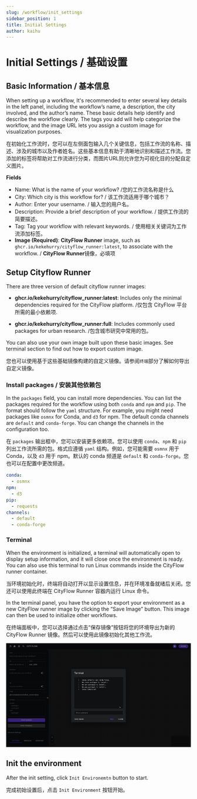 ```yaml
---
slug: /workflow/init_settings
sidebar_position: 1
title: Initial Settings
author: kaihu
---
```


# Initial Settings / 基础设置

## Basic Information / 基本信息

When setting up a workflow, It's recommended to enter several key details in the left panel, including the workflow’s name, a description, the city involved, and the author’s name. These basic details help identify and describe the workflow clearly. The tags you add will help categorize the workflow, and the image URL lets you assign a custom image for visualization purposes.

在初始化工作流时，您可以在左侧面包输入几个关键信息，包括工作流的名称、描述、涉及的城市以及作者姓名。这些基本信息有助于清晰地识别和描述工作流。您添加的标签将帮助对工作流进行分类，而图片URL则允许您为可视化目的分配自定义图片。

**Fields** 
- Name: What is the name of your workflow? /您的工作流名称是什么
- City: Which city is this workflow for? / 该工作流适用于哪个城市？
- Author: Enter your username. / 输入您的用户名。
- Description: Provide a brief description of your workflow. / 提供工作流的简要描述。
- Tag: Tag your workflow with relevant keywords. / 使用相关关键词为工作流添加标签。
- **Image (Required)**: **CityFlow Runner** image, such as `ghcr.io/kekehurry/cityflow_runner:latest`, to associate with the workflow. / **CityFlow Runner**镜像，必填项

## Setup Cityflow Runner

There are three version of default cityflow runner images:

- **ghcr.io/kekehurry/cityflow_runner:latest**: Includes only the minimal dependencies required for the CityFlow platform. /仅包含 CityFlow 平台所需的最小依赖项.

- **ghcr.io/kekehurry/cityflow_runner:full**: Includes commonly used packages for urban research. /包含城市研究中常用的包。

You can also use your own image built upon these basic images. See terminal section to find out how to export custom image.

您也可以使用基于这些基础镜像构建的自定义镜像。请参阅`终端`部分了解如何导出自定义镜像。

### Install packages / 安装其他依赖包

In the `packages` field, you can install more dependencies. You can list the packages required for the workflow using both `conda` and `npm` and `pip`. The format should follow the `yaml` structure. For example, you might need packages like `osmnx` for Conda, and `d3` for npm. The default conda channels are `default` and `conda-forge`. You can change the channels in the configuration too.

在 `packages` 输出框中，您可以安装更多依赖项。您可以使用 `conda`、`npm` 和 `pip` 列出工作流所需的包。格式应遵循 `yaml` 结构。例如，您可能需要 `osmnx` 用于 Conda，以及 `d3` 用于 npm。默认的 conda 频道是 `default` 和 `conda-forge`。您也可以在配置中更改频道。


```yaml
conda:
  - osmnx
npm:
  - d3
pip:
  - requests
channels:
  - default
  - conda-forge
```

### Terminal

When the environment is initialized, a terminal will automatically open to display setup information, and it will close once the environment is ready. You can also use this terminal to run Linux commands inside the CityFlow runner container.

当环境初始化时，终端将自动打开以显示设置信息，并在环境准备就绪后关闭。您还可以使用此终端在 CityFlow Runner 容器内运行 Linux 命令。

In the terminal panel, you have the option to export your environment as a new CityFlow runner image by clicking the “Save Image” button. This image can then be used to initialize other workflows.

在终端面板中，您可以选择通过点击“保存镜像”按钮将您的环境导出为新的 CityFlow Runner 镜像。然后可以使用此镜像初始化其他工作流。

![terminal](assets/terminal.png)

## Init the environment

After the init setting, click `Init Environemtn` button to start.

完成初始设置后，点击 `Init Environment` 按钮开始。

